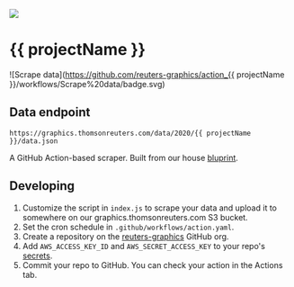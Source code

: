 ![](badge.svg)

# {{ projectName }}
![Scrape data](https://github.com/reuters-graphics/action_{{ projectName }}/workflows/Scrape%20data/badge.svg)

## Data endpoint

`https://graphics.thomsonreuters.com/data/2020/{{ projectName }}/data.json`

A GitHub Action-based scraper. Built from our house [bluprint](https://github.com/reuters-graphics/bluprint_github-action-scraper).

## Developing

1. Customize the script in `index.js` to scrape your data and upload it to somewhere on our graphics.thomsonreuters.com S3 bucket.
2. Set the cron schedule in `.github/workflows/action.yaml`.
3. Create a repository on the [reuters-graphics](https://github.com/reuters-graphics) GitHub org.
4. Add `AWS_ACCESS_KEY_ID` and `AWS_SECRET_ACCESS_KEY` to your repo's [secrets](https://help.github.com/en/actions/configuring-and-managing-workflows/creating-and-storing-encrypted-secrets).
5. Commit your repo to GitHub. You can check your action in the Actions tab.
